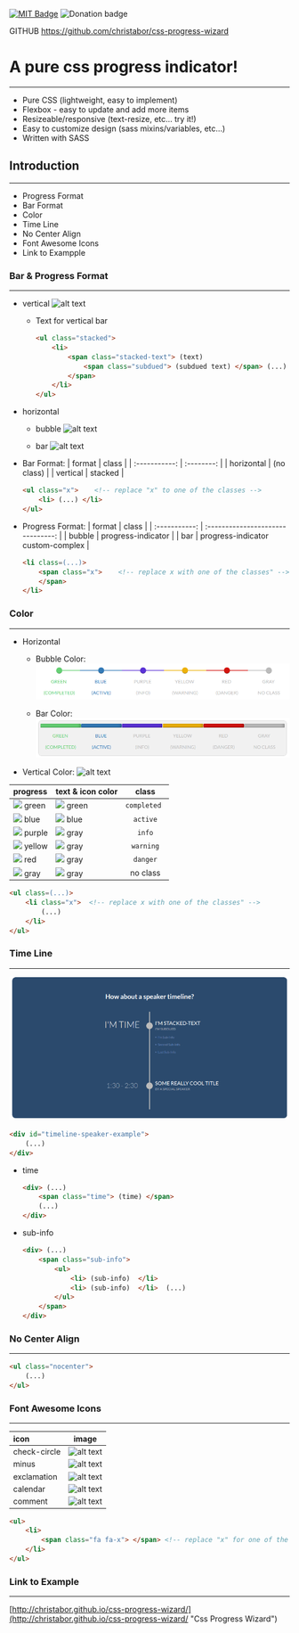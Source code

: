 [![MIT Badge](http://img.shields.io/badge/license-MIT-blue.svg)](https://raw.githubusercontent.com/christabor/css-progress-wizard/master/LICENSE)
![Donation badge](https://img.shields.io/gratipay/christabor.svg)

GITHUB https://github.com/christabor/css-progress-wizard

# A pure css progress indicator!
---
* Pure CSS (lightweight, easy to implement)
* Flexbox - easy to update and add more items
* Resizeable/responsive (text-resize, etc... try it!)
* Easy to customize design (sass mixins/variables, etc...)
* Written with SASS


## Introduction
---
* Progress Format
* Bar Format
* Color
* Time Line
* No Center Align
* Font Awesome Icons
* Link to Exampple


### Bar & Progress Format
---
* vertical
![alt text](https://github.com/maico910/css-progress-wizard/blob/maico910-patch-1/screenshots/VerticalBarExample.png?raw=true)
    - Text for vertical bar
        ```html
        <ul class="stacked">
            <li>
                <span class="stacked-text"> (text)
                    <span class="subdued"> (subdued text) </span> (...)
                </span>
            </li>
        </ul>
        ```
* horizontal
    * bubble
![alt text](https://github.com/maico910/css-progress-wizard/blob/maico910-patch-1/screenshots/BubbleExample.png?raw=true "Bubble")

    * bar
![alt text](https://github.com/maico910/css-progress-wizard/blob/maico910-patch-1/screenshots/BarExample.png?raw=true "Bar")

* Bar Format:
    |     format    |    class   |
   | :-----------: | :--------: |
   |  horizontal   | (no class) |
   |   vertical    |   stacked  |
    ```html
    <ul class="x">    <!-- replace "x" to one of the classes -->
        <li> (...) </li>
    </ul>
    ```


* Progress Format:
    |     format    |              class                |
   | :-----------:  | :-------------------------------: |
   |     bubble    |         progress-indicator        |
   |      bar      | progress-indicator custom-complex |
    ```html
    <li class=(...)>
        <span class="x">    <!-- replace x with one of the classes" -->
        </span>
    </li>
    ```


### Color
---

* Horizontal
    * Bubble Color:
![alt text](https://github.com/maico910/css-progress-wizard/blob/maico910-patch-1/screenshots/BubbleColor.png?raw=true)

    * Bar Color:
![alt text](https://github.com/maico910/css-progress-wizard/blob/maico910-patch-1/screenshots/BarColor.png?raw=true)

* Vertical Color:
![alt text](https://github.com/maico910/css-progress-wizard/blob/maico910-patch-1/screenshots/VerticalBarColor.png?raw=true)

 |                           progress                        |                    text & icon color                    |        class        |
   | :-------------------------------------------------------- | :-------------------------------------------------------- | :------------------:|
   |  ![](https://placehold.it/15/65d074/000000?text=+)  green |  ![](https://placehold.it/15/65d074/000000?text=+)  green |    `completed `     |
   |  ![](https://placehold.it/15/337AB7/000000?text=+)  blue  |  ![](https://placehold.it/15/337AB7/000000?text=+)  blue  |      `active`       |
   |  ![](https://placehold.it/15/5b32d6/000000?text=+) purple |  ![](https://placehold.it/15/bbb/000000?text=+)     gray  |       `info`        |
   |  ![](https://placehold.it/15/edb10a/000000?text=+) yellow |  ![](https://placehold.it/15/bbb/000000?text=+)     gray  |      `warning`      |
   |  ![](https://placehold.it/15/d3140f/000000?text=+)  red   |  ![](https://placehold.it/15/bbb/000000?text=+)     gray  |      `danger`       |
   |  ![](https://placehold.it/15/bbb/000000?text=+)     gray  |  ![](https://placehold.it/15/bbb/000000?text=+)     gray  |      no class       |

```html
<ul class=(...)>  
    <li class="x">  <!-- replace x with one of the classes" -->
        (...)
    </li>
</ul>
```

### Time Line
---
![alt text](https://github.com/maico910/css-progress-wizard/blob/maico910-patch-1/screenshots/TimeLine.png?raw=true)
```html
<div id="timeline-speaker-example">
    (...)
</div>
```
- time
    ```html
    <div> (...)
        <span class="time"> (time) </span>
        (...)
    </div>
    ```

- sub-info
    ```html
    <div> (...)
        <span class="sub-info">
            <ul>
                <li> (sub-info)  </li>
                <li> (sub-info)  </li>  (...)
            </ul>
        </span>
    </div>
    ```    

### No Center Align
---
```html
<ul class="nocenter">
    (...)
</ul>
```

### Font Awesome Icons
---
   |     icon     |                                                               image                                                                |
   | :----------- | :--------------------------------------------------------------------------------------------------------------------------------: |
   | check-circle | ![alt text](https://raw.githubusercontent.com/maico910/css-progress-wizard/maico910-patch-1/icons/check-circle.png "check-circle") |
   |    minus     | ![alt text](https://raw.githubusercontent.com/maico910/css-progress-wizard/maico910-patch-1/icons/minus.png "minus")               |
   |  exclamation | ![alt text](https://raw.githubusercontent.com/maico910/css-progress-wizard/maico910-patch-1/icons/exclamation.png "minus")         |
   |   calendar   | ![alt text](https://raw.githubusercontent.com/maico910/css-progress-wizard/maico910-patch-1/icons/calendar.png "Calendar")         |
   |    comment   | ![alt text](https://raw.githubusercontent.com/maico910/css-progress-wizard/maico910-patch-1/icons/comment.png "comment")           |

```html
<ul>
    <li>
        <span class="fa fa-x"> </span> <!-- replace "x" for one of the classes -->
    </li>
</ul>
```


### Link to Example
---
[http://christabor.github.io/css-progress-wizard/](http://christabor.github.io/css-progress-wizard/ "Css Progress Wizard")

